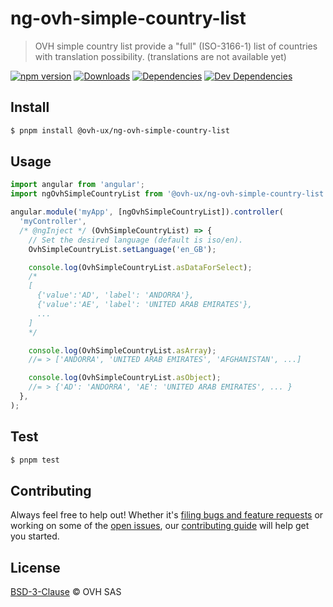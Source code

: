 # ng-ovh-simple-country-list

> OVH simple country list provide a "full" (ISO-3166-1) list of countries with translation possibility. (translations are not available yet)

[![npm version](https://badgen.net/npm/v/@ovh-ux/ng-ovh-simple-country-list)](https://www.npmjs.com/package/@ovh-ux/ng-ovh-simple-country-list) [![Downloads](https://badgen.net/npm/dt/@ovh-ux/ng-ovh-simple-country-list)](https://npmjs.com/package/@ovh-ux/ng-ovh-simple-country-list) [![Dependencies](https://badgen.net/david/dep/ovh/manager/packages/components/ng-ovh-simple-country-list)](https://npmjs.com/package/@ovh-ux/ng-ovh-simple-country-list?activeTab=dependencies) [![Dev Dependencies](https://badgen.net/david/dev/ovh/manager/packages/components/ng-ovh-simple-country-list)](https://npmjs.com/package/@ovh-ux/ng-ovh-simple-country-list?activeTab=dependencies)

## Install

```sh
$ pnpm install @ovh-ux/ng-ovh-simple-country-list
```

## Usage

```js
import angular from 'angular';
import ngOvhSimpleCountryList from '@ovh-ux/ng-ovh-simple-country-list';

angular.module('myApp', [ngOvhSimpleCountryList]).controller(
  'myController',
  /* @ngInject */ (OvhSimpleCountryList) => {
    // Set the desired language (default is iso/en).
    OvhSimpleCountryList.setLanguage('en_GB');

    console.log(OvhSimpleCountryList.asDataForSelect);
    /*
    [
      {'value':'AD', 'label': 'ANDORRA'},
      {'value':'AE', 'label': 'UNITED ARAB EMIRATES'},
      ...
    ]
    */

    console.log(OvhSimpleCountryList.asArray);
    //= > ['ANDORRA', 'UNITED ARAB EMIRATES', 'AFGHANISTAN', ...]

    console.log(OvhSimpleCountryList.asObject);
    //= > {'AD': 'ANDORRA', 'AE': 'UNITED ARAB EMIRATES', ... }
  },
);
```

## Test

```sh
$ pnpm test
```

## Contributing

Always feel free to help out! Whether it's [filing bugs and feature requests](https://github.com/ovh/manager/issues/new) or working on some of the [open issues](https://github.com/ovh/manager/issues), our [contributing guide](https://github.com/ovh/manager/blob/master/CONTRIBUTING.md) will help get you started.

## License

[BSD-3-Clause](LICENSE) © OVH SAS
